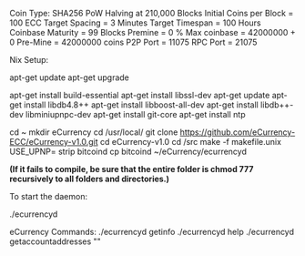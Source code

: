 Coin Type: SHA256 PoW
Halving at 210,000 Blocks
Initial Coins per Block = 100 ECC
Target Spacing = 3 Minutes
Target Timespan = 100 Hours
Coinbase Maturity = 99 Blocks
Premine = 0 %
Max coinbase = 42000000 + 0 Pre-Mine = 42000000 coins
P2P Port = 11075
RPC Port = 21075

Nix Setup:

apt-get update
apt-get upgrade

apt-get install build-essential
apt-get install libssl-dev
apt-get update
apt-get install libdb4.8++
apt-get install libboost-all-dev
apt-get install libdb++-dev libminiupnpc-dev
apt-get install git-core
apt-get install ntp

cd ~
mkdir eCurrency
cd /usr/local/
git clone https://github.com/eCurrency-ECC/eCurrency-v1.0.git
cd eCurrency-v1.0
cd /src
make -f makefile.unix USE_UPNP=
strip bitcoind
cp bitcoind ~/eCurrency/ecurrencyd

**(If it fails to compile, be sure that the entire folder is chmod 777 recursively to all folders and directories.)**

To start the daemon:

./ecurrencyd

eCurrency Commands:
./ecurrencyd getinfo
./ecurrencyd help
./ecurrencyd getaccountaddresses ""